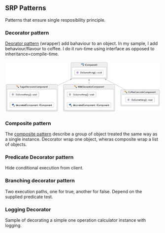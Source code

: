 ## SRP Patterns
Patterns that ensure single resposibility principle.

### Decorator pattern
[Deorator pattern](https://en.wikipedia.org/wiki/Decorator_pattern) (wrapper) add bahaviour to an object. 
In my sample, I add behaviour/flavour to coffee. I do it run-time using interface as opposed to inheritance=compile-time.

![Decorator Pattern](DecoratorPattern/DecoratorPattern.png)

### Composite pattern
The [composite pattern](https://en.wikipedia.org/wiki/Composite_pattern) describe a group 
of object treated the same way as a single instance. Decorator wrap one object, wheras 
composite wrap a list of objects.

### Predicate Decorator pattern
Hide conditional execution from client.

### Branching decorator pattern
Two execution paths, one for true, another for false. Depend on the supplied predicate test.

### Logging Decorator
Sample of decorating a simple one operation calculator instance with logging.